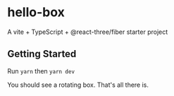 # hello-box
A vite + TypeScript + @react-three/fiber starter project

## Getting Started

Run `yarn` then `yarn dev`

You should see a rotating box. That's all there is.
